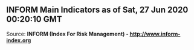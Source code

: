 ## INFORM Main Indicators as of Sat, 27 Jun 2020 00:20:10 GMT

Source: **INFORM (Index For Risk Management) - http://www.inform-index.org**